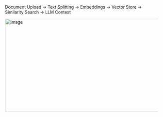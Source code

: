 Document Upload → Text Splitting → Embeddings → Vector Store → Similarity Search → LLM Context

<img width="680" height="308" alt="image" src="https://github.com/user-attachments/assets/d03f9f13-8cfc-4e62-85e3-dbe16293808c" />


